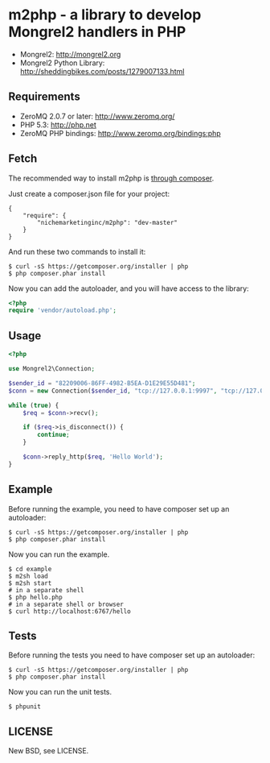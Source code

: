 m2php - a library to develop Mongrel2 handlers in PHP
=====================================================

* Mongrel2: <http://mongrel2.org>
* Mongrel2 Python Library: <http://sheddingbikes.com/posts/1279007133.html>

Requirements
------------

* ZeroMQ 2.0.7 or later: <http://www.zeromq.org/>
* PHP 5.3: <http://php.net>
* ZeroMQ PHP bindings: <http://www.zeromq.org/bindings:php>

Fetch
-----

The recommended way to install m2php is [through composer](http://packagist.org).

Just create a composer.json file for your project:

    {
        "require": {
            "nichemarketinginc/m2php": "dev-master"
        }
    }

And run these two commands to install it:

    $ curl -sS https://getcomposer.org/installer | php
    $ php composer.phar install

Now you can add the autoloader, and you will have access to the library:

```php
<?php
require 'vendor/autoload.php';
```

Usage
-----

```php
<?php

use Mongrel2\Connection;

$sender_id = "82209006-86FF-4982-B5EA-D1E29E55D481";
$conn = new Connection($sender_id, "tcp://127.0.0.1:9997", "tcp://127.0.0.1:9996");

while (true) {
    $req = $conn->recv();

    if ($req->is_disconnect()) {
        continue;
    }

    $conn->reply_http($req, 'Hello World');
}
```

Example
-------

Before running the example, you need to have composer set up an autoloader:

    $ curl -sS https://getcomposer.org/installer | php
    $ php composer.phar install

Now you can run the example.

    $ cd example
    $ m2sh load
    $ m2sh start
    # in a separate shell
    $ php hello.php
    # in a separate shell or browser
    $ curl http://localhost:6767/hello

Tests
-----

Before running the tests you need to have composer set up an autoloader:

    $ curl -sS https://getcomposer.org/installer | php
    $ php composer.phar install

Now you can run the unit tests.

    $ phpunit

LICENSE
-------
New BSD, see LICENSE.
